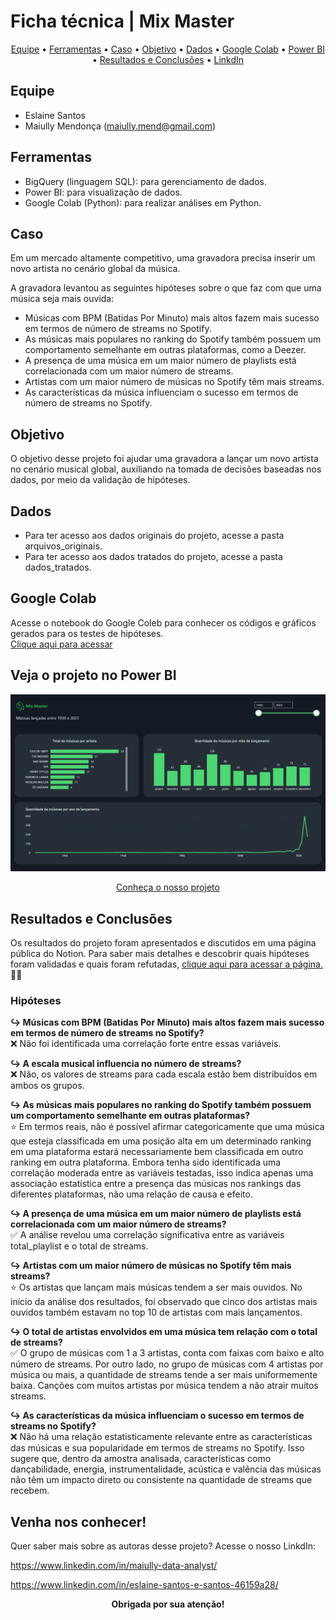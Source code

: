 # Ficha técnica | Mix Master
<p align="center">
<a href="## Equipe">Equipe</a> •
<a href="## Ferramentas">Ferramentas</a> •
<a href="## Caso">Caso</a> •
<a href="## Objetivo">Objetivo</a> •
<a href="## Dados">Dados</a> •
<a href="## Google Colab">Google Colab</a> •
<a href="## Veja o projeto no Power BI">Power BI</a> •
<a href="## Resultados e Conclusões">Resultados e Conclusões</a> •
<a href="LinkdIn">LinkdIn</a>
</p>  

## Equipe
- Eslaine Santos
- Maiully Mendonça (maiully.mend@gmail.com)
## Ferramentas
- BigQuery (linguagem SQL): para gerenciamento de dados.
- Power BI: para visualização de dados.
- Google Colab (Python): para realizar análises em Python.
## Caso
Em um mercado altamente competitivo, uma gravadora precisa inserir um novo artista no cenário global da música.

A gravadora levantou as seguintes hipóteses sobre o que faz com que uma música seja mais ouvida:

- Músicas com BPM (Batidas Por Minuto) mais altos fazem mais sucesso em termos de número de streams no Spotify.
- As músicas mais populares no ranking do Spotify também possuem um comportamento semelhante em outras plataformas, como a Deezer.
- A presença de uma música em um maior número de playlists está correlacionada com um maior número de streams.
- Artistas com um maior número de músicas no Spotify têm mais streams.
- As características da música influenciam o sucesso em termos de número de streams no Spotify.  
## Objetivo
O objetivo desse projeto foi ajudar uma gravadora a lançar um novo artista
no cenário musical global, auxiliando na tomada de decisões baseadas nos
dados, por meio da validação de hipóteses.
## Dados
- Para ter acesso aos dados originais do projeto, acesse a pasta arquivos_originais.  
- Para ter acesso aos dados tratados do projeto, acesse a pasta dados_tratados.
## Google Colab
Acesse o notebook do Google Coleb para conhecer os códigos e gráficos gerados para os testes de hipóteses.  
[Clique aqui para acessar](https://colab.research.google.com/drive/119geWP5ptsqI5TKIUUcVjuHzDP8Ym9tK#scrollTo=W51ocgiq-h8Q)
## Veja o projeto no Power BI
![<center>Imagem prévia</center>](img_power_bi.png)

[<center>Conheça o nosso projeto</center>](https://app.powerbi.com/view?r=eyJrIjoiZmU2ZTdjZTktYWQyOS00YjcwLTgyNDUtODM3ZmRhMDdiMTQ5IiwidCI6ImUwZjY3ODE5LTJmNmYtNDg0Mi1hZjVlLTA5ZjI4Y2U4N2U0NyJ9a)
## Resultados e Conclusões
Os resultados do projeto foram apresentados e discutidos em uma página pública do Notion. Para saber mais detalhes e descobrir quais hipóteses foram validadas e quais foram refutadas, [clique aqui para acessar a página.](https://www.notion.so/Resultados-e-Conclus-es-dfc2af5e8eef4460ae8428b746c82511) ✌🏽  
### Hipóteses
**↪ Músicas com BPM (Batidas Por Minuto) mais altos fazem mais sucesso em termos de número de streams no Spotify?**  
❌ Não foi identificada uma correlação forte entre essas variáveis.  
  
**↪ A escala musical influencia no número de streams?**  
❌ Não, os valores de streams para cada escala estão bem distribuídos em ambos os grupos.  
  
**↪ As músicas mais populares no ranking do Spotify também possuem um comportamento semelhante em outras plataformas?**  
⭐ Em termos reais, não é possível afirmar categoricamente que uma música que esteja classificada em uma posição alta em um determinado ranking em uma plataforma estará necessariamente bem classificada em outro ranking em outra plataforma. Embora tenha sido identificada uma correlação moderada entre as variáveis testadas, isso indica apenas uma associação estatística entre a presença das músicas nos rankings das diferentes plataformas, não uma relação de causa e efeito. 
   
**↪ A presença de uma música em um maior número de playlists está correlacionada com um maior número de streams?**  
✅ A análise revelou uma correlação significativa entre as variáveis total_playlist e o total de streams.   
  
**↪ Artistas com um maior número de músicas no Spotify têm mais streams?**  
⭐ Os artistas que lançam mais músicas tendem a ser mais ouvidos. No início da análise dos resultados, foi observado que cinco dos artistas mais ouvidos também estavam no top 10 de artistas com mais lançamentos.  
  
**↪ O total de artistas envolvidos em uma música tem relação com o total de streams?**  
✅ O grupo de músicas com 1 a 3 artistas, conta com faixas com baixo e alto número de streams. Por outro lado, no grupo de músicas com 4 artistas por música ou mais, a quantidade de streams tende a ser mais uniformemente baixa. Canções com muitos artistas por música tendem a não atrair muitos streams.  
  
**↪ As características da música influenciam o sucesso em termos de streams no Spotify?**  
❌ Não há uma relação estatisticamente relevante entre as características das músicas e sua popularidade em termos de streams no Spotify. Isso sugere que, dentro da amostra analisada, características como dançabilidade, energia, instrumentalidade, acústica e valência das músicas não têm um impacto direto ou consistente na quantidade de streams que recebem. 
   
## Venha nos conhecer!
Quer saber mais sobre as autoras desse projeto? Acesse o nosso LinkdIn:
  
https://www.linkedin.com/in/maiully-data-analyst/
  
https://www.linkedin.com/in/eslaine-santos-e-santos-46159a28/
  
    
<center><b>Obrigada por sua atenção!